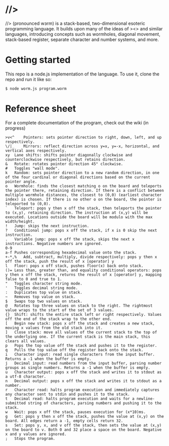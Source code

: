 # \/\/>

\/\/> (pronounced wɜrm) is a stack-based, two-dimensional esoteric programming language. It builds upon many of the ideas of ><> and similar languages, introducing concepts such as wormholes, diagonal movement, stack-based register, separate character and number systems, and more.

# Getting started

This repo is a node.js implementation of the language. To use it, clone the repo and run it like so:

```
$ node worm.js program.worm
```

# Reference sheet

For a complete documentation of the program, check out the wiki (in progress)

    >v<^	Pointers: sets pointer direction to right, down, left, and up respectively.
    \/|_	Mirrors: reflect direction across y=x, y=-x, horizontal, and vertical axes respectively.
    xy	Lane shifts: shifts pointer diagonally clockwise and counterclockwise respectively, but retains direction.
    &	Rotate: rotates pointer direction 45° clockwise.
    #	Toggles "wall mode".
    k	Random: sets pointer direction to a new random direction, in one of the four cardinal or diagonal directions based on the current pointer angle.
    o	Wormhole: finds the closest matching o on the board and teleports the pointer there, retaining direction. If there is a conflict between multiple wormhole distances, the closest to (0,0) (earliest character index) is chosen. If there is no other o on the board, the pointer is teleported to (0,0).
    `	Teleport: pops y then x off the stack, then teleports the pointer to (x,y), retaining direction. The instruction at (x,y) will be executed. Locations outside the board will be modulo with the max width/height.
    !	Jump: skips the next instruction.
    ?	Conditional jump: pops x off the stack, if x is 0 skip the next instruction.
    .	Variable jump: pops x off the stack, skips the next x instructions. Negative numbers are ignored.
    0-9
    a-f	Pushes corresponding hexadecimal value onto the stack.
    +-*,%	Add, subtract, multiply, divide respectively: pops y then x off the stack, push the result of x [operator] y
    l	Floor: pops x off stack, pushes floor(x) back onto stack.
    ()=	Less than, greater than, and equality conditional operators: pops y then x off the stack, returns the result of x [operator] y, mapping false to 0 and true to 1.
    "	Toggles character string mode.
    '	Toggles decimal string mode.
    :	Duplicates top value on stack.
    ~	Removes top value on stack.
    $	Swaps top two values on stack.
    @	Rotates top three values on stack to the right. The rightmost value wraps to the start of the set of 3 values.
    {}	Shift: shifts the entire stack left or right respectively. Values off the end of the stack wrap to the other end.
    [	Begin new stack: pops x off the stack and creates a new stack, moving x values from the old stack into it.
    ]	Close stack: move all values of the current stack to the top of the underlying one. If the current stack is the main stack, this clears all values.
    p	Pops the top value off the stack and pushes it to the register.
    q	Pulls the top value off the register back onto the stack.
    i	Character input: read single characters from the input buffer. Returns a -1 when the buffer is empty.
    j	Decimal input: read numbers from the input buffer, parsing number groups as single numbers. Returns a -1 when the buffer is empty.
    u	Character output: pops x off the stack and writes it to stdout as a utf-8 character.
    n	Decimal output: pops x off the stack and writes it to stdout as a number.
    r	Character read: halts program execution and immediately captures any character sent to stdin and pushes it to the stack.
    t	Decimal read: halts program execution and waits for a newline-submitted string of characters, parsing numbers and pushing it to the stack.
    w	Wait: pops x off the stack, pauses execution for (x*10)ms.
    g	Get: pops y then x off the stack, pushes the value at (x,y) on the board. All edges return a -1, empty cells return 32.
    s	Set: pops y, x, and v off the stack, then sets the value at (x,y) on the board to v. Both 0 and 32 place a space on the board. Negative x and y values are ignored.
    ;	Stops the program.
